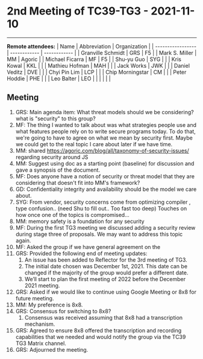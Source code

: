 # 2nd Meeting of TC39-TG3 - 2021-11-10

-----

**Remote attendees:**
| Name              | Abbreviation | Organization |
| ----------------- | ------------ | ------------ |
| Granville Schmidt | GRS          | F5           |
| Mark S. Miller    | MM           | Agoric       |
| Michael Ficarra   | MF           | F5           |
| Shu-yu Guo        | SYG          |              |
| Kris Kowal        | KKL          |              |
| Mathieu Hofman    | MAH          |              |
| Jack Works        | JWK          |              |
| Daniel Veditz     | DVE          |              |
| Chyi Pin Lim      | LCP          |              |
| Chip Morningstar  | CM           |              |
| Peter Hoddie      | PHE          |              |
| Leo Balter        | LEO          |              |
|                   |              |              |

## Meeting

1. GRS: Main agenda item: What threat models should we be considering? what is "security" to this group?
1. MF: The thing I wanted to talk about was what strategies people use and what features people rely on to write secure programs today. To do that, we're going to have to agree on what we mean by security first. Maybe we could get to the real topic I care about later if we have time.
1. MM: shared <https://agoric.com/blog/all/taxonomy-of-security-issues/> regarding security around JS
1. MM: Suggest using doc as a starting point (baseline) for discussion and gave a synopsis of the document.
1. MF: Does anyone have a notion of security or threat model that they are considering that doesn't fit into MM's framework?
1. GD: Confidentiality integrity and availability should be the model we care about.
1. SYG: From vendor, security concerns come from optimizing compiler , type confusion.. (need Shu to fill out.. Too fast too deep) Touches on how once one of the topics is compromised…
1. MM: memory safety is a foundation for any security
1. MF: During the first TG3 meeting we discussed adding a security review during stage three of proposals. We may want to address this topic again.
1. MF: Asked the group if we have general agreement on the
1. GRS: Provided the following end of meeting updates:
   1. An issue has been added to Reflector for the 3rd meeting of TG3.
   2. The initial date chosen was December 1st, 2021. This date can be changed if the majority of the group would prefer a different date.
   3. We’ll start to plan the first meeting of 2022 before the December 2021 meeting.
1. GRS: Asked if we would like to continue using Google Meeting or 8x8 for future meeting.
1. MM: My preference is 8x8.
1. GRS: Consensus for switching to 8x8?
   1. Consensus was received assuming that 8x8 had a transcription mechanism.
1. GRS: Agreed to ensure 8x8 offered the transcription and recording capabilities that we needed and would notify the group via the TC39 TG3 Matrix channel.
1. GRS: Adjourned the meeting.

